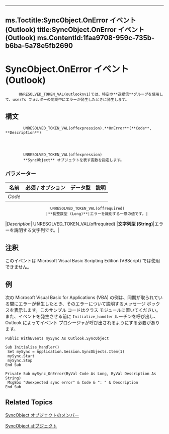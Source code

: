 

---
ms.Toctitle:SyncObject.OnError イベント (Outlook)
title:SyncObject.OnError イベント (Outlook)
ms.ContentId:1faa9708-959c-735b-b6ba-5a78e5fb2690
---
# SyncObject.OnError イベント (Outlook)





          UNRESOLVED_TOKEN_VAL(outlooknv1)では、特定の**送受信**グループを使用して、user?s フォルダーの同期中にエラーが発生したときに発生します。

## 構文

            UNRESOLVED_TOKEN_VAL(offexpression).**OnError**(**Code**, **Description**)




            UNRESOLVED_TOKEN_VAL(offexpression)
            **SyncObject** オブジェクトを表す変数を指定します。

### パラメーター

|**名前**|**必須 / オプション**|**データ型**|**説明**|
|---|---|---|---|
|*Code*|
                        UNRESOLVED_TOKEN_VAL(offrequired)
                      |**長整数型 (Long)**|エラーを識別する一意の値です。|
|*Description*|
                        UNRESOLVED_TOKEN_VAL(offrequired)
                      |**文字列型 (String)**|エラーを説明する文字列です。|





## 注釈
このイベントは Microsoft Visual Basic Scripting Edition (VBScript) では使用できません。



## 例
次の Microsoft Visual Basic for Applications (VBA) の例は、同期が取られている間にエラーが発生したとき、そのエラーについて説明するメッセージ ボックスを表示します。このサンプル コードはクラス モジュールに置いてください。また、イベントを発生させる前に `Initialize_handler` ルーチンを呼び出し、Outlook によってイベント プロシージャが呼び出されるようにする必要があります。

```vba
Public WithEvents mySync As Outlook.SyncObject 
 
Sub Initialize_handler() 
 Set mySync = Application.Session.SyncObjects.Item(1) 
 mySync.Start 
 mySync.Stop 
End Sub 
 
Private Sub mySync_OnError(ByVal Code As Long, ByVal Description As String) 
 MsgBox "Unexpected sync error" & Code & ": " & Description 
End Sub
```




## Related Topics

[SyncObject オブジェクトのメンバー](591a3400-5001-666d-9c1f-31f5490978a8.md)

[SyncObject オブジェクト](099865b6-767f-8022-6839-875624f284f7.md)




